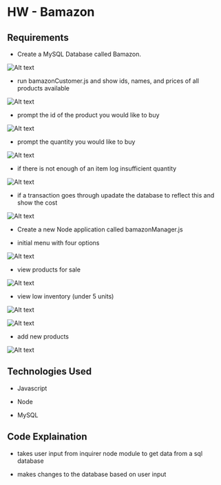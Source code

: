 # HW - Bamazon

## Requirements
- Create a MySQL Database called Bamazon.

![Alt text](/BamazonSS/0.png?raw=true "database")

- run bamazonCustomer.js  and show ids, names, and prices of all products available

![Alt text](/BamazonSS/1.png?raw=true "customer view")

- prompt the id of the product you would like to buy

![Alt text](/BamazonSS/2.png?raw=true "id prompt")

- prompt the quantity you would like to buy

![Alt text](/BamazonSS/3.png?raw=true "quantity prompt")

- if there is not enough of an item log insufficient quantity

![Alt text](/BamazonSS/4.png?raw=true "insufficient")

- if a transaction goes through upadate the database to reflect this and show the cost

![Alt text](/BamazonSS/5.png?raw=true "customer purchase")

- Create a new Node application called bamazonManager.js

- initial menu with four options 

![Alt text](/BamazonSS/6.png?raw=true "bamazonManager js start")

- view products for sale

![Alt text](/BamazonSS/7.png?raw=true "products")

- view low inventory (under 5 units)

![Alt text](/BamazonSS/8.png?raw=true "no low inventory")

![Alt text](/BamazonSS/9.png?raw=true "low inventory")

- add new products

![Alt text](/BamazonSS/10.png?raw=true "add new products")

## Technologies Used

- Javascript

- Node

- MySQL

## Code Explaination

- takes user input from inquirer node module to get data from a sql database

- makes changes to the database based on user input